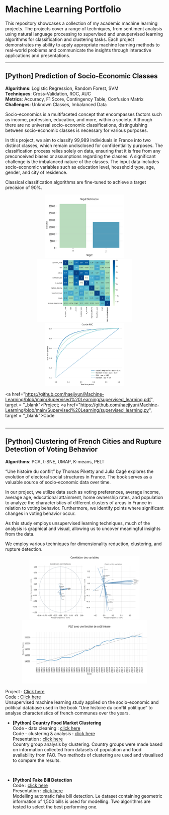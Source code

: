 # Machine Learning Portfolio

This repository showcases a collection of my academic machine learning projects. The projects cover a range of techniques, from sentiment analysis using natural language processing to supervised and unsupervised learning algorithms for classification and clustering tasks. Each project demonstrates my ability to apply appropriate machine learning methods to real-world problems and communicate the insights through interactive applications and presentations.
<br/>

----------

## [Python] Prediction of Socio-Economic Classes

**Algorithms**: Logistic Regression, Random Forest, SVM<br/>
**Techniques**: Cross-Validation, ROC, AUC<br/>
**Metrics**: Accuracy, F1 Score, Contingency Table, Confusion Matrix<br/>
**Challenges**: Unknown Classes, Imbalanced Data<br/>

Socio-economics is a multifaceted concept that encompasses factors such as income, profession, education, and more, within a society. Although there are no universal socio-economic classifications, distinguishing between socio-economic classes is necessary for various purposes.

In this project, we aim to classify 99,989 individuals in France into two distinct classes, which remain undisclosed for confidentiality purposes. The classification process relies solely on data, ensuring that it is free from any preconceived biases or assumptions regarding the classes. A significant challenge is the imbalanced nature of the classes. The input data includes socio-economic variables such as education level, household type, age, gender, and city of residence.

Classical classification algorithms are fine-tuned to achieve a target precision of 90%.<br/>

<p align="center">
  <img src="https://github.com/haejiyun/Machine-Learning/blob/main/Supervised%20Learning/distribution.png" alt="distribution" width="250" height="200">
  <img src="https://github.com/haejiyun/Machine-Learning/blob/main/Supervised%20Learning/heatmap.png" alt="heatmap" width="300" height="200">
  <img src="https://github.com/haejiyun/Machine-Learning/blob/main/Supervised%20Learning/ROC.png" alt="ROC" width="250" height="200">
<p/>

<a href="https://github.com/haejiyun/Machine-Learning/blob/main/Supervised%20Learning/supervised_learning.pdf", target = "_blank">Project</a>; <a href="https://github.com/haejiyun/Machine-Learning/blob/main/Supervised%20Learning/supervised_learning.py", target = "_blank">Code</a><br/>
<br/>


----------

## [Python] Clustering of French Cities and Rupture Detection of Voting Behavior

**Algorithms**: PCA, t-SNE, UMAP, K-means, PELT<br/>

“Une histoire du conflit” by Thomas Piketty and Julia Cagé explores the evolution of electoral social structures in France. The book serves as a valuable source of socio-economic data over time.

In our project, we utilize data such as voting preferences, average income, average age, educational attainment, home ownership rates, and population to analyze the characteristics of different clusters of areas in France in relation to voting behavior. Furthermore, we identify points where significant changes in voting behavior occur.

As this study employs unsupervised learning techniques, much of the analysis is graphical and visual, allowing us to uncover meaningful insights from the data.

We employ various techniques for dimensionality reduction, clustering, and rupture detection.

<p align="center">
  <img src="https://github.com/haejiyun/Machine-Learning/blob/main/Unsupervised%20Learning/correlation-circle.png" alt="distribution" width="350" height="200">
  <img src="https://github.com/haejiyun/Machine-Learning/blob/main/Unsupervised%20Learning/pelt.png" alt="pelt" width="400" height="200">
<p/>


Project : [Click here](https://github.com/haejiyun/Machine-Learning/blob/main/Unsupervised%20Learning/Unsupervised_Learning_Haeji_YUN.pdf)<br/>
Code : [Click here](https://github.com/haejiyun/Machine-Learning/blob/main/Unsupervised%20Learning/Unsupervised_Learning_Haeji_YUN.py)<br/>
Unsupervised machine learning study applied on the socio-economic and political database used in the book “Une histoire du conflit politique” to analyse characteristics of french communes over the years.
<br/>









- **[Python] Country Food Market Clustering**<br/>
Code - data cleaning : [click here](https://github.com/haejiyun/Machine-Learning/blob/main/Sales%20Country%20Clustering/preparation_nettoyage.ipynb)<br/>
Code - clustering & analysis : [click here](https://github.com/haejiyun/Machine-Learning/blob/main/Sales%20Country%20Clustering/clustering_visualisation.ipynb)<br/>
Presentation : [click here](https://github.com/haejiyun/Machine-Learning/blob/main/Sales%20Country%20Clustering/market%20study.pdf)<br/>
Country group analysis by clustering. Country groups were made based on information collected from datasets of population and food availability from FAO. Two methods of clustering are used and visualised to compare the results.
<br/>

- **[Python] Fake Bill Detection**<br/>
Code : [click here](https://github.com/haejiyun/Machine-Learning/blob/main/Fake%20Bill%20Detection/detection_faux_billet.ipynb)<br/>
Presentation : [click here](https://github.com/haejiyun/Machine-Learning/blob/main/Fake%20Bill%20Detection/detection_faux_billet.pdf)<br/>
Modelling automatic fake bill detection. Le dataset containing geometric information of 1,500 bills is used for modelling. Two algorithms are tested to select the best performing one.
